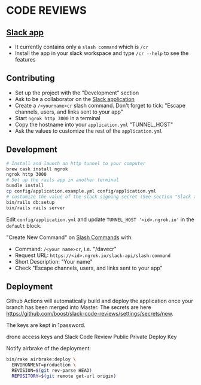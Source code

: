 CODE REVIEWS
============

[Slack app](https://api.slack.com/apps/ANM8CQ1DG/general)
---------------------------------------------------------

- It currently contains only a `slash command` which is `/cr`
- Install the app in your slack workspace and type `/cr --help` to see the features

Contributing
------------

- Set up the project with the "Development" section
- Ask to be a collaborator on the [Slack application](https://api.slack.com/apps/ANM8CQ1DG/general)
- Create a `/<yourname>cr` slash command. Don't forget to tick:
  "Escape channels, users, and links sent to your app"
- Start `ngrok http 3000` in a terminal
- Copy the hostname into your `application.yml` "TUNNEL_HOST"
- Ask the values to customize the rest of the `application.yml`

Development
-----------

```bash
# Install and launch an http tunnel to your computer
brew cask install ngrok
ngrok http 3000
# Set up the rails app in another terminal
bundle install
cp config/application.example.yml config/application.yml
# customize the value of the slack signing secret (See section "Slack app")
bin/rails db:setup
bin/rails rails server
```

Edit `config/application.yml` and update `TUNNEL_HOST '<id>.ngrok.io'` in the `default` block.

"Create New Command" on [Slash Commands](https://api.slack.com/apps/ANM8CQ1DG/slash-commands) with:

- Command: `/<your name>cr`, i.e. "/davecr"
- Request URL: `https://<id>.ngrok.io/slack-api/slash-command`
- Short Description: "Your name"
- Check "Escape channels, users, and links sent to your app"


Deployment
----------

Github Actions will automatically build and deploy the application once your branch has been merged into Master.
The secrets are here https://github.com/boost/slack-code-reviews/settings/secrets/new.

The keys are kept in 1password. 

drone access keys and Slack Code Review Public Private Deploy Key

Notify airbrake of the deployment:
```bash
bin/rake airbrake:deploy \
  ENVIRONMENT=production \
  REVISION=$(git rev-parse HEAD)
  REPOSITORY=$(git remote get-url origin)
```
